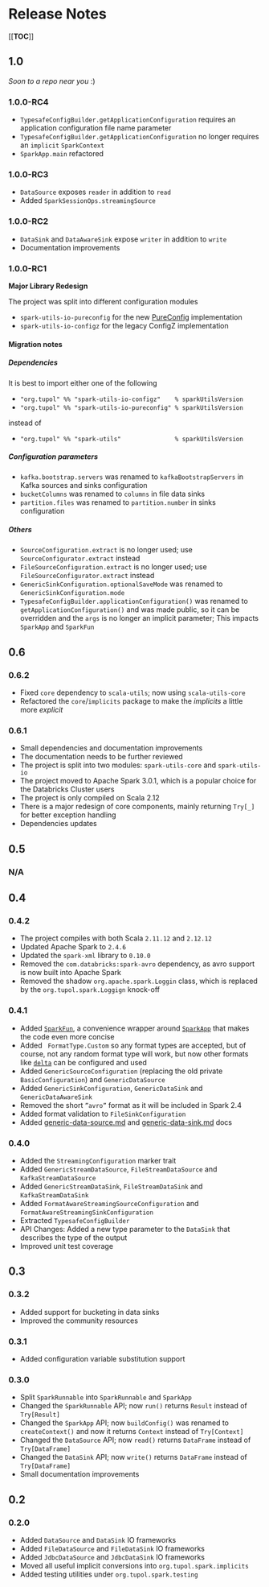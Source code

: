 # Release Notes

[[__TOC__]]

## 1.0

_Soon to a repo near you_ :)

### 1.0.0-RC4

- `TypesafeConfigBuilder.getApplicationConfiguration` requires an application configuration file name parameter
- `TypesafeConfigBuilder.getApplicationConfiguration` no longer requires an `implicit` `SparkContext`
- `SparkApp.main` refactored

### 1.0.0-RC3

- `DataSource` exposes `reader` in addition to `read`
- Added `SparkSessionOps.streamingSource`

### 1.0.0-RC2

- `DataSink` and `DataAwareSink` expose `writer` in addition to `write`
- Documentation improvements

### 1.0.0-RC1

**Major Library Redesign**

The project was split into different configuration modules
- `spark-utils-io-pureconfig` for the new [PureConfig] implementation
- `spark-utils-io-configz` for the legacy ConfigZ implementation

#### Migration notes

##### Dependencies

It is best to import either one of the following 
- `"org.tupol" %% "spark-utils-io-configz"    % sparkUtilsVersion`
- `"org.tupol" %% "spark-utils-io-pureconfig" % sparkUtilsVersion`

instead of

- `"org.tupol" %% "spark-utils"               % sparkUtilsVersion`

##### Configuration parameters
- `kafka.bootstrap.servers` was renamed to `kafkaBootstrapServers` in Kafka sources and sinks configuration
- `bucketColumns` was renamed to `columns` in file data sinks
- `partition.files` was renamed to `partition.number` in sinks configuration

##### Others
- `SourceConfiguration.extract` is no longer used; use `SourceConfigurator.extract` instead
- `FileSourceConfiguration.extract` is no longer used; use `FileSourceConfigurator.extract` instead
- `GenericSinkConfiguration.optionalSaveMode` was renamed to `GenericSinkConfiguration.mode`
- `TypesafeConfigBuilder.applicationConfiguration()` was renamed to `getApplicationConfiguration()` and was made public,
   so it can be overridden and the `args` is no longer an implicit parameter; This impacts `SparkApp` and `SparkFun`


## 0.6

### 0.6.2

- Fixed `core` dependency to `scala-utils`; now using `scala-utils-core`
- Refactored the `core`/`implicits` package to make the *implicits* a little more *explicit*

### 0.6.1

- Small dependencies and documentation improvements
- The documentation needs to be further reviewed
- The project is split into two modules: `spark-utils-core` and `spark-utils-io`
- The project moved to Apache Spark 3.0.1, which is a popular choice for the Databricks Cluster users
- The project is only compiled on Scala 2.12
- There is a major redesign of core components, mainly returning `Try[_]` for better exception handling
- Dependencies updates


## 0.5

### N/A


## 0.4

### 0.4.2

- The project compiles with both Scala `2.11.12` and `2.12.12`
- Updated Apache Spark to `2.4.6`
- Updated the `spark-xml` library to `0.10.0`
- Removed the `com.databricks:spark-avro` dependency, as avro support is now built into Apache Spark
- Removed the shadow `org.apache.spark.Loggin` class, which is replaced by the `org.tupol.spark.Loggign` knock-off

### 0.4.1

- Added [`SparkFun`](docs/spark-fun.md), a convenience wrapper around 
  [`SparkApp`](docs/spark-app.md) that makes the code even more concise
- Added ` FormatType.Custom` so any format types are accepted, but of course, not any 
  random format type will work, but now other formats like 
  [`delta`](https://github.com/delta-io/delta) can be configured and used
- Added `GenericSourceConfiguration` (replacing the old private `BasicConfiguration`) 
  and `GenericDataSource` 
- Added `GenericSinkConfiguration`, `GenericDataSink` and  `GenericDataAwareSink`
- Removed the short `”avro”` format as it will be included in Spark 2.4
- Added format validation to `FileSinkConfiguration`
- Added [generic-data-source.md](docs/generic-data-source.md) and [generic-data-sink.md](docs/generic-data-sink.md) docs

### 0.4.0

- Added the `StreamingConfiguration` marker trait
- Added `GenericStreamDataSource`, `FileStreamDataSource` and `KafkaStreamDataSource`
- Added `GenericStreamDataSink`, `FileStreamDataSink` and `KafkaStreamDataSink`
- Added `FormatAwareStreamingSourceConfiguration` and `FormatAwareStreamingSinkConfiguration`
- Extracted `TypesafeConfigBuilder`
- API Changes: Added a new type parameter to the `DataSink` that describes the type of the output
- Improved unit test coverage


## 0.3

### 0.3.2

- Added support for bucketing in data sinks
- Improved the community resources

### 0.3.1

- Added configuration variable substitution support

### 0.3.0

 - Split `SparkRunnable` into `SparkRunnable` and `SparkApp`
 - Changed the `SparkRunnable` API; now `run()` returns `Result` instead of `Try[Result]`
 - Changed the `SparkApp` API; now `buildConfig()` was renamed to `createContext()` and
   now it returns `Context` instead of `Try[Context]`
 - Changed the `DataSource` API; now `read()` returns `DataFrame` instead of `Try[DataFrame]`
 - Changed the `DataSink` API; now `write()` returns `DataFrame` instead of `Try[DataFrame]`
 - Small documentation improvements


## 0.2

### 0.2.0

 - Added `DataSource` and `DataSink` IO frameworks
 - Added `FileDataSource` and `FileDataSink` IO frameworks
 - Added `JdbcDataSource` and `JdbcDataSink` IO frameworks
 - Moved all useful implicit conversions into `org.tupol.spark.implicits`
 - Added testing utilities under `org.tupol.spark.testing`






[PureConfig]: https://pureconfig.github.io/